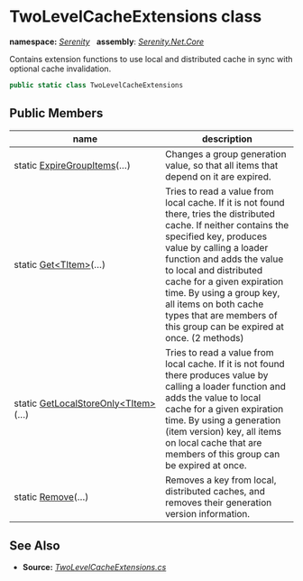 # TwoLevelCacheExtensions class
**namespace:** *[Serenity](../README.md#serenity-namespace)*   **assembly**: *[Serenity.Net.Core](../README.md)*

Contains extension functions to use local and distributed cache in sync with optional cache invalidation.

```csharp
public static class TwoLevelCacheExtensions
```

## Public Members

| name | description |
| --- | --- |
| static [ExpireGroupItems](TwoLevelCacheExtensions/ExpireGroupItems.md)(…) | Changes a group generation value, so that all items that depend on it are expired. |
| static [Get&lt;TItem&gt;](TwoLevelCacheExtensions/Get.md)(…) | Tries to read a value from local cache. If it is not found there, tries the distributed cache. If neither contains the specified key, produces value by calling a loader function and adds the value to local and distributed cache for a given expiration time. By using a group key, all items on both cache types that are members of this group can be expired at once. (2 methods) |
| static [GetLocalStoreOnly&lt;TItem&gt;](TwoLevelCacheExtensions/GetLocalStoreOnly.md)(…) | Tries to read a value from local cache. If it is not found there produces value by calling a loader function and adds the value to local cache for a given expiration time. By using a generation (item version) key, all items on local cache that are members of this group can be expired at once. |
| static [Remove](TwoLevelCacheExtensions/Remove.md)(…) | Removes a key from local, distributed caches, and removes their generation version information. |

## See Also

* **Source:** *[TwoLevelCacheExtensions.cs](https://github.com/serenity-is/Serenity/blob/master/src/Serenity.Net.Core/Caching/TwoLevelCacheExtensions.cs)*